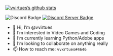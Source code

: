 [![vvirtues’s github stats](https://github-readme-stats.vercel.app/api?username=vvirtues)](https://github.com/vvirtues)

![Discord Badge](https://img.shields.io/badge/Discord-vvxrtues%234646-lightgrey) [![Discord Server Badge](https://img.shields.io/badge/Discord-Server-informational)](https://discord.gg/4EHpN9BnYy)
- 👋 Hi, I’m @vvirtues
- 👀 I’m interested in Video Games and Coding
- 🌱 I’m currently learning Python/Adobe apps
- 💞️ I’m looking to collaborate on anything really
- 📫 How to reach me: `vvxrtues#4646`

<!---
This is my README.md I guess
--->
